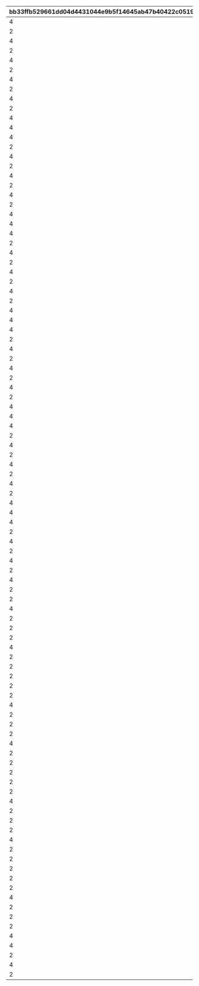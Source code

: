 |bb33ffb529661dd04d4431044e9b5f14645ab47b40422c05193d18a4c8582a7a|9656d1049f10c3adec3dba47bbb0351e934003df342a3d990d93c13fbf2f0b51|5c6d939909c8ca0a1bdfd6cfdcf2672fd0338876d17b68ae4e471e7275abc9c2|8e2d5f4e88e094ebf89c6b3f6ef21673187b285a3ed072bd82578eaba5e3c57d|059eb067ba32bda39c3bc24794f9f3044e810d50726934fc5dfb1aba44e095af|15c07a23248c87ecf6e99658eae583ffee81e49a8b1d22645b549d157e048f78|74add0399f841dc945ed801604d9f4eba83e0b7dd801ded0776c9d9a500ba5f0|89312418c3258b5e6d9daf2011e42e6605df0bbc8a3079b7458c5a99a918261b|d66631ada5b815e1fbc6cbee72b067bbdde6fa3602aa4af645e49f2bb978cf98|c53781f1dfc9585f09f90b5d9152102196eaed32109caabf48d0a503f53b5246|3912e57c89fa98775fd2984249b52ee3976a979dba8cd0231fb87d48b06ae776|b26a4f196bb00dc31317017298eb445f8541f20c66e50bf2a6cb40957d77da6b|2a334a94d1e4ad791be73f3a812866d40a4cf85d60ada535ae523278df09dd14|c3f62805a11cf10cb8b185d6ac34bb3d685cbf1f958f009807a469efcfa97c06|e1bbffec3b5ed268719146391946390215f3abd3db70833e948c874bfff5c8ff|b2f63ff97bda052394d7f8d8dc62ba93872c937b27cc6995a084fc2393d36601|1158986962d33e3f9d998af5c04a8f368b23a85439ee80fd5c25587617cde4ef|f0a5160580b7a36299e82b3f87972895db8c3f85139b36f1e25cc3dfa5dc721c|b4b674d2fd15643407b8cff85a5117850317fefd0dc222591a8f4c36fafd1f60|
| --- | --- | --- | --- | --- | --- | --- | --- | --- | --- | --- | --- | --- | --- | --- | --- | --- | --- | --- |
|4|90005|90008|2|1|10|4|500|140001|140000|500000|32001|1|2|1|12|94002|5|2|
|2|94002|91002|1|1|500000|4|200|25001|140001|0|32001|1|8|2|0|0|10|12|
|4|90005|90008|2|1|5|4|500|140001|140000|750000|32001|2|2|1|12|94002|15|2|
|2|94002|91002|1|1|750000|4|300|25001|140001|0|32001|2|8|2|0|0|20|12|
|4|90005|90008|2|1|5|4|500|140001|140000|750000|32001|2|2|1|12|94002|25|2|
|2|94002|91002|1|1|750000|4|500|25001|140001|0|32001|3|8|2|0|0|30|12|
|4|90005|90008|2|1|5|4|750|140001|140000|1000000|32001|3|2|1|12|94002|35|2|
|2|94002|90008|1|1|1000000|4|1000|25001|140001|0|32001|4|2|2|0|0|40|12|
|4|90005|90008|2|1|5|4|1250|140001|140000|2000000|32001|4|2|1|12|94002|45|2|
|2|94002|90008|1|1|2000000|4|1500|25001|140001|0|32001|4|2|2|0|0|50|12|
|4|90005|90008|2|1|10|4|500|140001|140000|500000|32002|1|2|1|12|94002|5|2|
|4|25001|91002|2|1|1|2|200|140001|21951|500000|32002|1|8|1|12|94002|10|2|
|4|90005|90008|2|1|5|4|700|140001|140000|750000|32002|2|2|1|12|94002|15|2|
|2|94002|91002|1|1|750000|4|300|25001|140001|0|32002|2|8|2|0|0|20|12|
|4|90005|90008|2|1|5|4|700|140001|140000|750000|32002|2|2|1|12|94002|25|2|
|2|94002|91002|1|1|750000|4|500|25001|140001|0|32002|3|8|2|0|0|30|12|
|4|90005|90008|2|1|5|4|1000|140001|140000|1000000|32002|3|2|1|12|94002|35|2|
|2|94002|90008|1|1|1000000|4|1000|25001|140001|0|32002|4|2|2|0|0|40|12|
|4|90005|90008|2|1|5|4|1250|140001|140000|2000000|32002|4|2|1|12|94002|45|2|
|2|94002|90008|1|1|2000000|4|1500|25001|140001|0|32002|4|2|2|0|0|50|12|
|4|90005|90008|2|1|10|4|500|140001|140000|500000|32003|1|2|1|12|94002|5|2|
|4|25001|91002|2|1|1|2|200|140001|21951|500000|32003|1|8|1|12|94002|10|2|
|4|90005|90008|2|1|5|4|700|140001|140000|750000|32003|2|2|1|12|94002|15|2|
|2|94002|91002|1|1|750000|4|300|25001|140001|0|32003|2|8|2|0|0|20|12|
|4|90005|90008|2|1|5|4|700|140001|140000|750000|32003|2|2|1|12|94002|25|2|
|2|94002|91002|1|1|750000|4|500|25001|140001|0|32003|3|8|2|0|0|30|12|
|4|90005|90008|2|1|5|4|1000|140001|140000|1000000|32003|3|2|1|12|94002|35|2|
|2|94002|90008|1|1|1000000|4|1000|25001|140001|0|32003|4|2|2|0|0|40|12|
|4|90005|90008|2|1|5|4|1250|140001|140000|2000000|32003|4|2|1|12|94002|45|2|
|2|94002|90008|1|1|2000000|4|1500|25001|140001|0|32003|4|2|2|0|0|50|12|
|4|90005|90008|2|1|10|4|500|140001|140000|500000|32004|1|2|1|12|94002|5|2|
|4|25001|91002|2|1|1|2|200|140001|21951|500000|32004|1|8|1|12|94002|10|2|
|4|90005|90008|2|1|5|4|700|140001|140000|750000|32004|2|2|1|12|94002|15|2|
|2|94002|91002|1|1|750000|4|300|25001|140001|0|32004|2|8|2|0|0|20|12|
|4|90005|90008|2|1|5|4|700|140001|140000|750000|32004|2|2|1|12|94002|25|2|
|2|94002|91002|1|1|750000|4|500|25001|140001|0|32004|3|8|2|0|0|30|12|
|4|90005|90008|2|1|5|4|1000|140001|140000|1000000|32004|3|2|1|12|94002|35|2|
|2|94002|90008|1|1|1000000|4|1000|25001|140001|0|32004|4|2|2|0|0|40|12|
|4|90005|90008|2|1|5|4|1250|140001|140000|2000000|32004|4|2|1|12|94002|45|2|
|2|94002|90008|1|1|2000000|4|1500|25001|140001|0|32004|4|2|2|0|0|50|12|
|4|90005|90008|2|1|10|4|500|140001|140000|500000|32005|1|2|1|12|94002|5|2|
|4|25001|91002|2|1|1|2|200|140001|21951|500000|32005|1|8|1|12|94002|10|2|
|4|90005|90008|2|1|5|4|700|140001|140000|750000|32005|2|2|1|12|94002|15|2|
|2|94002|91002|1|1|750000|4|300|25001|140001|0|32005|2|8|2|0|0|20|12|
|4|90005|90008|2|1|5|4|700|140001|140000|750000|32005|2|2|1|12|94002|25|2|
|2|94002|91002|1|1|750000|4|500|25001|140001|0|32005|3|8|2|0|0|30|12|
|4|90005|90008|2|1|5|4|1000|140001|140000|1000000|32005|3|2|1|12|94002|35|2|
|2|94002|90008|1|1|1000000|4|1000|25001|140001|0|32005|4|2|2|0|0|40|12|
|4|90005|90008|2|1|5|4|1250|140001|140000|2000000|32005|4|2|1|12|94002|45|2|
|2|94002|90008|1|1|2000000|4|1500|25001|140001|0|32005|4|2|2|0|0|50|12|
|4|90005|90008|2|1|10|4|500|140001|140000|500000|32006|1|2|1|12|94002|5|2|
|4|25001|91002|2|1|1|2|200|140001|21951|500000|32006|1|8|1|12|94002|10|2|
|4|90005|90008|2|1|5|4|700|140001|140000|750000|32006|2|2|1|12|94002|15|2|
|2|94002|91002|1|1|750000|4|300|25001|140001|0|32006|2|8|2|0|0|20|12|
|4|90005|90008|2|1|5|4|700|140001|140000|750000|32006|2|2|1|12|94002|25|2|
|2|94002|91002|1|1|750000|4|500|25001|140001|0|32006|3|8|2|0|0|30|12|
|4|90005|90008|2|1|5|4|1000|140001|140000|1000000|32006|3|2|1|12|94002|35|2|
|2|94002|90008|1|1|1000000|4|1000|25001|140001|0|32006|4|2|2|0|0|40|12|
|4|90005|90008|2|1|5|4|1250|140001|140000|2000000|32006|4|2|1|12|94002|45|2|
|2|94002|90008|1|1|2000000|4|1500|25001|140001|0|32006|4|2|2|0|0|50|12|
|2|94002|90008|10|1|500000|4|500|90005|140001|0|32007|1|2|15|0|0|5|12|
|4|25001|91002|5|1|1|2|100|140001|21951|500000|32007|1|8|1|12|94002|10|2|
|2|94002|90008|5|1|750000|4|1000|90005|140001|0|32007|2|2|15|0|0|15|12|
|2|94002|91002|1|1|750000|4|150|25001|140001|0|32007|2|8|5|0|0|20|12|
|2|94002|90008|5|1|750000|4|1500|90005|140001|0|32007|2|2|15|0|0|25|12|
|4|25001|91002|5|1|1|2|250|140001|90008|750000|32007|3|8|3000|12|94002|30|2|
|2|94002|90008|5|1|1000000|4|3500|90005|140001|0|32007|3|2|15|0|0|35|12|
|2|94002|90008|1|1|1000000|4|4000|25001|140001|0|32007|4|2|5|0|0|40|12|
|2|94002|90008|5|1|2000000|4|4500|90005|140001|0|32007|4|2|15|0|0|45|12|
|2|94002|90008|1|1|2000000|4|5000|25001|140001|0|32007|4|2|5|0|0|50|12|
|2|94002|90008|10|1|500000|4|500|90005|140001|0|32008|1|2|15|0|0|5|12|
|4|25001|91002|5|1|1|2|100|140001|21951|500000|32008|1|8|1|12|94002|10|2|
|2|94002|90008|5|1|750000|4|1000|90005|140001|0|32008|2|2|15|0|0|15|12|
|2|94002|91002|1|1|750000|4|150|25001|140001|0|32008|2|8|5|0|0|20|12|
|2|94002|90008|5|1|750000|4|1500|90005|140001|0|32008|2|2|15|0|0|25|12|
|4|25001|91002|5|1|1|2|250|140001|90008|750000|32008|3|8|3000|12|94002|30|2|
|2|94002|90008|5|1|1000000|4|3500|90005|140001|0|32008|3|2|15|0|0|35|12|
|2|94002|90008|1|1|1000000|4|4000|25001|140001|0|32008|4|2|5|0|0|40|12|
|2|94002|90008|5|1|2000000|4|4500|90005|140001|0|32008|4|2|15|0|0|45|12|
|2|94002|90008|1|1|2000000|4|5000|25001|140001|0|32008|4|2|5|0|0|50|12|
|2|94002|90008|10|1|500000|4|500|90005|140001|0|32009|1|2|15|0|0|5|12|
|4|25001|91002|5|1|1|2|100|140001|21951|500000|32009|1|8|1|12|94002|10|2|
|2|94002|90008|5|1|750000|4|1000|90005|140001|0|32009|2|2|15|0|0|15|12|
|2|94002|91002|1|1|750000|4|150|25001|140001|0|32009|2|8|5|0|0|20|12|
|2|94002|90008|5|1|750000|4|1500|90005|140001|0|32009|2|2|15|0|0|25|12|
|4|25001|91002|5|1|1|2|250|140001|90008|750000|32009|3|8|3000|12|94002|30|2|
|2|94002|90008|5|1|1000000|4|3500|90005|140001|0|32009|3|2|15|0|0|35|12|
|2|94002|90008|1|1|1000000|4|4000|25001|140001|0|32009|4|2|5|0|0|40|12|
|2|94002|90008|5|1|2000000|4|4500|90005|140001|0|32009|4|2|15|0|0|45|12|
|2|94002|90008|1|1|2000000|4|5000|25001|140001|0|32009|4|2|5|0|0|50|12|
|2|94002|90008|10|1|500000|4|500|90005|140001|0|32010|1|2|15|0|0|5|12|
|4|25001|91002|5|1|1|2|100|140001|21951|500000|32010|1|8|1|12|94002|10|2|
|2|94002|90008|5|1|750000|4|1000|90005|140001|0|32010|2|2|15|0|0|15|12|
|2|94002|91002|1|1|750000|4|150|25001|140001|0|32010|2|8|5|0|0|20|12|
|2|94002|90008|5|1|750000|4|1500|90005|140001|0|32010|2|2|15|0|0|25|12|
|4|25001|91002|5|1|1|2|250|140001|90008|750000|32010|3|8|3000|12|94002|30|2|
|4|90005|4101401|15|1|5|2|1|140001|90008|1000000|32010|3|18|3500|12|94002|35|2|
|2|94002|90008|1|1|1000000|4|4000|25001|140001|0|32010|4|2|5|0|0|40|12|
|4|90005|4109401|15|1|5|2|1|140001|90008|2000000|32010|4|18|4500|12|94002|45|2|
|2|94002|90008|1|1|2000000|4|5000|25001|140001|0|32010|4|2|5|0|0|50|12|